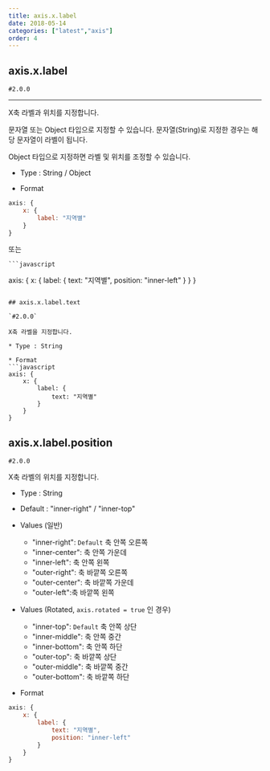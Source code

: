 ```yaml
---
title: axis.x.label
date: 2018-05-14
categories: ["latest","axis"]
order: 4
---
```


## axis.x.label

`#2.0.0`

---

X축 라벨과 위치를 지정합니다.

문자열 또는 Object 타입으로 지정할 수 있습니다. 문자열(String)로 지정한 경우는 해당 문자열이 라벨이 됩니다.

Object 타입으로 지정하면 라벨 및 위치를 조정할 수 있습니다.

* Type : String / Object

* Format
```javascript
axis: {
	x: {
		label: "지역별"
	}
}
```
또는

	```javascript
axis: {
	x: {
		label: {
			text: "지역별",
			position: "inner-left"
		}
	}
}
```

## axis.x.label.text

`#2.0.0`

X축 라벨을 지정합니다.

* Type : String

* Format
```javascript
axis: {
	x: {
		label: {
			text: "지역별"
		}
	}
}
```

## axis.x.label.position

`#2.0.0`

X축 라벨의 위치를 지정합니다.

* Type : String

* Default : "inner-right" / "inner-top"

* Values (일반)
	* "inner-right": `Default` 축 안쪽 오른쪽
	* "inner-center": 축 안쪽 가운데
	* "inner-left": 축 안쪽 왼쪽
	* "outer-right": 축 바깥쪽 오른쪽
	* "outer-center": 축 바깥쪽 가운데
	* "outer-left":축 바깥쪽 왼쪽

* Values (Rotated, `axis.rotated = true` 인 경우)
	* "inner-top": `Default` 축 안쪽 상단
	* "inner-middle": 축 안쪽 중간
	* "inner-bottom": 축 안쪽 하단
	* "outer-top": 축 바깥쪽 상단
	* "outer-middle": 축 바깥쪽 중간
	* "outer-bottom": 축 바깥쪽 하단

* Format
```javascript
axis: {
	x: {
		label: {
			text: "지역별",
			position: "inner-left"
		}
	}
}
```
